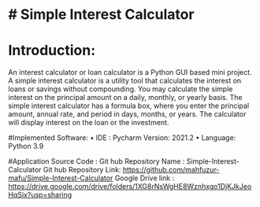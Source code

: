 # # Simple Interest Calculator 
 
# Introduction: 
An interest calculator or loan calculator is a Python GUI based mini project. A simple interest calculator is a utility tool that calculates the interest on loans or savings without compounding. You may calculate the simple interest on the principal amount on a daily, monthly, or yearly basis. The simple interest calculator has a formula box, where you enter the principal amount, annual rate, and period in days, months, or years. The calculator will display interest on the loan or the investment.


#Implemented Software: 
•	IDE : Pycharm Version: 2021.2
•	Language: Python 3.9

#Application Source Code :
Git hub Repository  Name : Simple-Interest-Calculator
Git hub Repository Link: https://github.com/mahfuzur-mafu/Simple-Interest-Calculator
Google Drive link : https://drive.google.com/drive/folders/1XG8rNsWgHE8Wznhxgo1DjKJkJeoHqSix?usp=sharing

